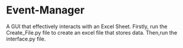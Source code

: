 # Event-Manager
A GUI that effectively interacts with an Excel Sheet.
Firstly, run the Create_File.py file to create an excel file that stores data.
Then,run the interface.py file.
